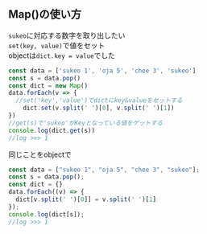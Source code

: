 ## Map()の使い方
`sukeo`に対応する数字を取り出したい  
`set(key, value)`で値をセット  
objectは`dict.key = value`でした
```js
const data = ['sukeo 1', 'oja 5', 'chee 3', 'sukeo']
const s = data.pop()
const dict = new Map()
data.forEach(v => {
  //set('key','value')でdictにkey&valueをセットする
    dict.set(v.split(' ')[0], v.split(' ')[1])
})
//get(s)で'sukeo'がKeyとなっている値をゲットする
console.log(dict.get(s))
//log >>> 1
```
同じことをobjectで
```js
const data = ["sukeo 1", "oja 5", "chee 3", "sukeo"];
const s = data.pop();
const dict = {}
data.forEach((v) => {
  dict[v.split(' ')[0]] = v.split(' ')[1]
});
console.log(dict[s]);
//log >>> 1
```